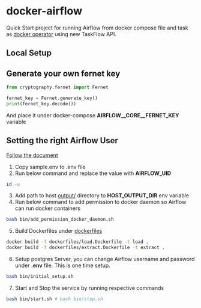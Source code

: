 # docker-airflow
Quick Start project for running Airflow from docker compose file and task as [docker operator](https://airflow.apache.org/docs/apache-airflow/stable/concepts/taskflow.html) using new TaskFlow API.
## Local Setup

Generate your own fernet key
---
```python
from cryptography.fernet import Fernet

fernet_key = Fernet.generate_key()
print(fernet_key.decode())
```
And place it under docker-compose **AIRFLOW__CORE__FERNET_KEY** variable

Setting the right Airflow User
---
[Follow the document](https://airflow.apache.org/docs/apache-airflow/stable/start/docker.html#setting-the-right-airflow-user)

1. Copy sample.env to .env file
2. Run below command and replace the value with **AIRFLOW_UID**
```bash
id -u
```
3. Add path to host [output/](output) directory to **HOST_OUTPUT_DIR** env variable
4. Run below command to add permission to docker daemon so Airflow can run docker containers
```bash
bash bin/add_permission_docker_daemon.sh
```
5. Build Dockerfiles under [dockerfiles](dockerfiles)
```bash
docker build -f dockerfiles/load.Dockerfile -t load .
docker build -f dockerfiles/extract.Dockerfile -t extract .
```
6. Setup postgres Server, you can change Airflow username and password under **.env** file. This is one time setup.
```bash
bash bin/initial_setup.sh
```
7. Start and Stop the service by running respective commands
```bash
bash bin/start.sh # bash bin/stop.sh
```